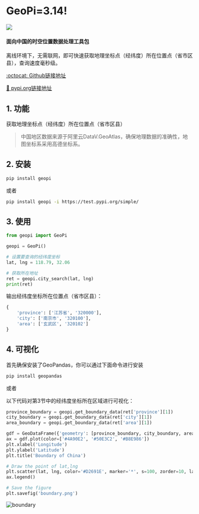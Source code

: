 # GeoPi=3.14!

![](https://cdn.icon-icons.com/icons2/1144/PNG/96/pinumber1_80899.png)

 #### 面向中国的时空位置数据处理工具包

 离线环境下，无需联网，即可快速获取地理坐标点（经纬度）所在位置点（省市区县），查询速度毫秒级。

[:octocat: Github链接地址](https://github.com/KaffeeCat/geopi)

[:rocket: pypi.org链接地址](https://test.pypi.org/project/geopi/0.0.1/)


## 1. 功能

获取地理坐标点（经纬度）所在位置点（省市区县）
> 中国地区数据来源于阿里云DataV.GeoAtlas，确保地理数据的准确性，地图坐标系采用高德坐标系。

## 2. 安装

```bash
pip install geopi
```
或者

```bash
pip install geopi -i https://test.pypi.org/simple/
```

## 3. 使用

```python
from geopi import GeoPi

geopi = GeoPi()

# 设置要查询的经纬度坐标
lat, lng = 118.79, 32.06

# 获取所在地址
ret = geopi.city_search(lat, lng)
print(ret)
```

输出经纬度坐标所在位置点（省市区县）：

```python
{
    'province': ['江苏省', '320000'], 
    'city': ['南京市', '320100'], 
    'area': ['玄武区', '320102']
}
```

## 4. 可视化

首先确保安装了GeoPandas，你可以通过下面命令进行安装
```bash
pip install geopandas
```
或者

以下代码对第3节中的经纬度坐标所在区域进行可视化：

```python
province_boundary = geopi.get_boundary_data(ret['province'][1])
city_boundary = geopi.get_boundary_data(ret['city'][1])
area_boundary = geopi.get_boundary_data(ret['area'][1])

gdf = GeoDataFrame({'geometry': [province_boundary, city_boundary, area_boundary]}, index=['province', 'city', 'area'])
ax = gdf.plot(color=['#4A90E2', '#50E3C2', '#B8E986'])
plt.xlabel('Longitude')
plt.ylabel('Latitude')
plt.title('Boundary of China')

# Draw the point of lat,lng
plt.scatter(lat, lng, color='#D2691E', marker='*', s=100, zorder=10, label='Location')
ax.legend()

# Save the figure
plt.savefig('boundary.png')
```
![boundary](https://github.com/KaffeeCat/geopi/blob/main/boundary.png)